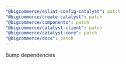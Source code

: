 ```yaml
---
"@bigcommerce/eslint-config-catalyst": patch
"@bigcommerce/create-catalyst": patch
"@bigcommerce/components": patch
"@bigcommerce/catalyst-client": patch
"@bigcommerce/catalyst-core": patch
"@bigcommerce/docs": patch
---
```


Bump dependencies
